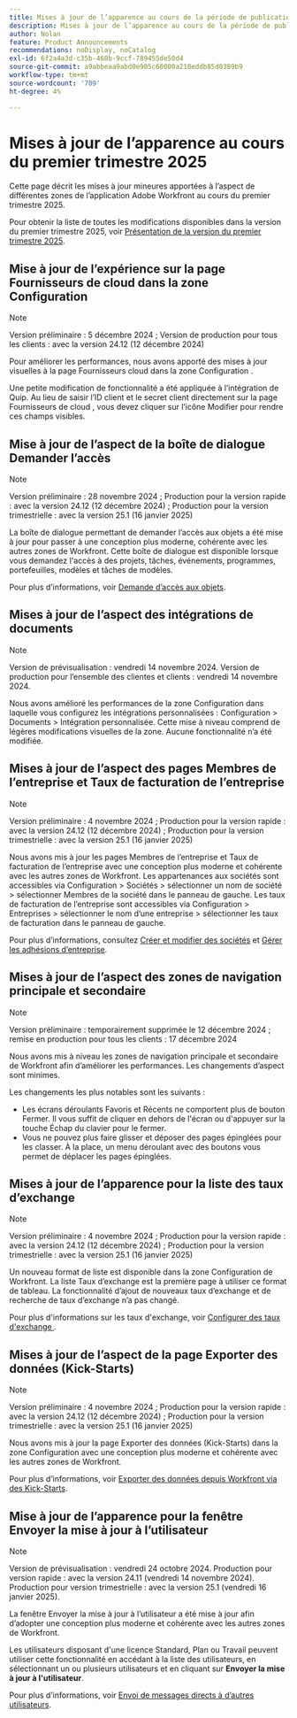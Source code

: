 ```yaml
---
title: Mises à jour de l’apparence au cours de la période de publication du premier trimestre 2025
description: Mises à jour de l’apparence au cours de la période de publication du premier trimestre 2025
author: Nolan
feature: Product Announcements
recommendations: noDisplay, noCatalog
exl-id: 6f2a4a3d-c35b-468b-9ccf-789455de50d4
source-git-commit: a9abbeaa9abd0e905c60000a218eddb85d0389b9
workflow-type: tm+mt
source-wordcount: '709'
ht-degree: 4%

---
```


# Mises à jour de l’apparence au cours du premier trimestre 2025

Cette page décrit les mises à jour mineures apportées à l’aspect de différentes zones de l’application Adobe Workfront au cours du premier trimestre 2025.

Pour obtenir la liste de toutes les modifications disponibles dans la version du premier trimestre 2025, voir [Présentation de la version du premier trimestre 2025](/help/quicksilver/product-announcements/product-releases/25-q1-release-activity/25-q1-release-overview.md).

## Mise à jour de l’expérience sur la page Fournisseurs de cloud dans la zone Configuration

>[!NOTE]
>
>Version préliminaire : 5 décembre 2024 ; Version de production pour tous les clients : avec la version 24.12 (12 décembre 2024)

Pour améliorer les performances, nous avons apporté des mises à jour visuelles à la page Fournisseurs cloud dans la zone Configuration .

Une petite modification de fonctionnalité a été appliquée à l’intégration de Quip. Au lieu de saisir l’ID client et le secret client directement sur la page Fournisseurs de cloud , vous devez cliquer sur l’icône Modifier pour rendre ces champs visibles.

## Mise à jour de l’aspect de la boîte de dialogue Demander l’accès

>[!NOTE]
>
>Version préliminaire : 28 novembre 2024 ; Production pour la version rapide : avec la version 24.12 (12 décembre 2024) ; Production pour la version trimestrielle : avec la version 25.1 (16 janvier 2025)

La boîte de dialogue permettant de demander l’accès aux objets a été mise à jour pour passer à une conception plus moderne, cohérente avec les autres zones de Workfront. Cette boîte de dialogue est disponible lorsque vous demandez l&#39;accès à des projets, tâches, événements, programmes, portefeuilles, modèles et tâches de modèles.

Pour plus d’informations, voir [Demande d’accès aux objets](/help/quicksilver/workfront-basics/grant-and-request-access-to-objects/request-access.md).

## Mises à jour de l’aspect des intégrations de documents

>[!NOTE]
>
>Version de prévisualisation : vendredi 14 novembre 2024. Version de production pour l’ensemble des clientes et clients : vendredi 14 novembre 2024.

Nous avons amélioré les performances de la zone Configuration dans laquelle vous configurez les intégrations personnalisées : Configuration > Documents > Intégration personnalisée. Cette mise à niveau comprend de légères modifications visuelles de la zone. Aucune fonctionnalité n’a été modifiée.

## Mises à jour de l’aspect des pages Membres de l’entreprise et Taux de facturation de l’entreprise

>[!NOTE]
>
>Version préliminaire : 4 novembre 2024 ; Production pour la version rapide : avec la version 24.12 (12 décembre 2024) ; Production pour la version trimestrielle : avec la version 25.1 (16 janvier 2025)

Nous avons mis à jour les pages Membres de l’entreprise et Taux de facturation de l’entreprise avec une conception plus moderne et cohérente avec les autres zones de Workfront. Les appartenances aux sociétés sont accessibles via Configuration > Sociétés > sélectionner un nom de société > sélectionner Membres de la société dans le panneau de gauche. Les taux de facturation de l’entreprise sont accessibles via Configuration > Entreprises > sélectionner le nom d’une entreprise > sélectionner les taux de facturation dans le panneau de gauche.

Pour plus d’informations, consultez [Créer et modifier des sociétés](/help/quicksilver/administration-and-setup/set-up-workfront/organizational-setup/create-and-edit-companies.md) et [Gérer les adhésions d’entreprise](/help/quicksilver/administration-and-setup/set-up-workfront/organizational-setup/manage-company-memberships.md).

## Mises à jour de l’aspect des zones de navigation principale et secondaire

>[!NOTE]
>
>Version préliminaire : temporairement supprimée le 12 décembre 2024 ; remise en production pour tous les clients : 17 décembre 2024

Nous avons mis à niveau les zones de navigation principale et secondaire de Workfront afin d’améliorer les performances. Les changements d’aspect sont minimes.

Les changements les plus notables sont les suivants :

* Les écrans déroulants Favoris et Récents ne comportent plus de bouton Fermer. Il vous suffit de cliquer en dehors de l&#39;écran ou d&#39;appuyer sur la touche Échap du clavier pour le fermer.
* Vous ne pouvez plus faire glisser et déposer des pages épinglées pour les classer. À la place, un menu déroulant avec des boutons vous permet de déplacer les pages épinglées.

## Mises à jour de l’apparence pour la liste des taux d’exchange

>[!NOTE]
>
>Version préliminaire : 4 novembre 2024 ; Production pour la version rapide : avec la version 24.12 (12 décembre 2024) ; Production pour la version trimestrielle : avec la version 25.1 (16 janvier 2025)

Un nouveau format de liste est disponible dans la zone Configuration de Workfront. La liste Taux d’exchange est la première page à utiliser ce format de tableau. La fonctionnalité d’ajout de nouveaux taux d’exchange et de recherche de taux d’exchange n’a pas changé.

Pour plus d&#39;informations sur les taux d&#39;exchange, voir [Configurer des taux d&#39;exchange ](/help/quicksilver/administration-and-setup/manage-workfront/exchange-rates/set-up-exchange-rates.md).

## Mises à jour de l’aspect de la page Exporter des données (Kick-Starts)

>[!NOTE]
>
>Version préliminaire : 4 novembre 2024 ; Production pour la version rapide : avec la version 24.12 (12 décembre 2024) ; Production pour la version trimestrielle : avec la version 25.1 (16 janvier 2025)

Nous avons mis à jour la page Exporter des données (Kick-Starts) dans la zone Configuration avec une conception plus moderne et cohérente avec les autres zones de Workfront.

Pour plus d’informations, voir [Exporter des données depuis Workfront via des Kick-Starts](/help/quicksilver/administration-and-setup/manage-workfront/using-kick-starts/export-data-from-wf-via-kick-starts.md).

## Mise à jour de l’apparence pour la fenêtre Envoyer la mise à jour à l’utilisateur

>[!NOTE]
>
>Version de prévisualisation : vendredi 24 octobre 2024. Production pour version rapide : avec la version 24.11 (vendredi 14 novembre 2024). Production pour version trimestrielle : avec la version 25.1 (vendredi 16 janvier 2025).

La fenêtre Envoyer la mise à jour à l’utilisateur a été mise à jour afin d’adopter une conception plus moderne et cohérente avec les autres zones de Workfront.

Les utilisateurs disposant d&#39;une licence Standard, Plan ou Travail peuvent utiliser cette fonctionnalité en accédant à la liste des utilisateurs, en sélectionnant un ou plusieurs utilisateurs et en cliquant sur **Envoyer la mise à jour à l&#39;utilisateur**.

Pour plus d’informations, voir [Envoi de messages directs à d’autres utilisateurs](/help/quicksilver/people-teams-and-groups/work-directly-with-others/send-direct-messages-to-other-users.md).
